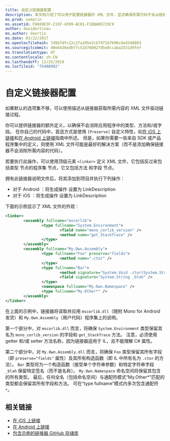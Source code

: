 ```yaml
---
title: 自定义链接器配置
description: 本文档介绍了可以用于配置链接器的 XML 文件，显式确保所需代码不会从链接的应用程序中消除。
ms.prod: xamarin
ms.assetid: F8A99E3F-2197-4399-AC81-F1DBAB5729C9
author: davidortinau
ms.author: daortin
ms.date: 03/22/2017
ms.openlocfilehash: 7d9b7dfc12c27a195e3cb797167690cded348803
ms.sourcegitcommit: d0e6436edbf7c52d760027d5e0ccaba2531d9fef
ms.translationtype: HT
ms.contentlocale: zh-CN
ms.lasthandoff: 12/25/2019
ms.locfileid: "75488902"
---
```

# <a name="custom-linker-configuration"></a>自定义链接器配置

如果默认的选项集不够，可以使用描述从链接器获取所需内容的 XML 文件驱动链接过程。

你可以提供链接器的额外定义，以确保不会消除应用程序中的类型、方法和/或字段。 在你自己的代码中，首选方式是使用 `[Preserve]` 自定义特性，如[在 iOS 上链接](~/ios/deploy-test/linker.md)和[在 Android 上链接](~/android/deploy-test/linker.md)指南中所述。
但是，如果你需要一些来自 SDK 或产品程序集中的定义，则使用 XML 文件可能是最好的解决方案（而不是添加确保链接器不会消除所需内容的代码）。

若要执行此操作，可以使用顶级元素 `<linker>` 定义 XML 文件，它包括反过来包括类型  节点的程序集  节点，它又包括方法  和字段  节点。

拥有此链接器说明文件后，将其添加到项目并执行下列操作：

- 对于 Android  ：将生成操作  设置为 LinkDescription 
- 对于 iOS  ：将生成操作  设置为 LinkDescription 

下面的示例显示了 XML 文件的外观：

```xml
<linker>
        <assembly fullname="mscorlib">
                <type fullname="System.Environment">
                        <field name="mono_corlib_version" />
                        <method name="get_StackTrace" />
                </type>
        </assembly>
        <assembly fullname="My.Own.Assembly">
                <type fullname="Foo" preserve="fields">
                        <method name=".ctor" />
                </type>
                <type fullname="Bar">
                        <method signature="System.Void .ctor(System.String)" />
                        <field signature="System.String _blah" />
                </type>
                <namespace fullname="My.Own.Namespace" />
                <type fullname="My.Other*" />
        </assembly>
</linker>
```

在上面的示例中，链接器将读取并应用 `mscorlib.dll`（随附 Mono for Android 发货）和 `My.Own.Assembly`（用户代码）程序集上的说明。

第一个部分中，对 `mscorlib.dll` 而言，将确保 `System.Environment` 类型保留其名为 `mono_corlib_version` 的字段和 `get_StackTrace` 方法。
注意，必须使用 getter 和/或 setter 方法名称，因为链接器适用于 IL，且不能理解 C# 属性。

第二个部分中，对 `My.Own.Assembly.dll` 而言，将确保 `Foo` 类型保留其所有字段（即 `preserve="fields"` 属性）及其所有构造函数（即 IL 中所有名为 `.ctor` 的方法）。 `Bar` 类型将为一个构造函数（接受单个字符串参数）和特定字符串字段 `_blah` 保留特定签名（而不是名称）。
`My.Own.Namespace` 命名空间将保留其包含的所有类型。
最后，任何全名（包括命名空间）与通配符模式“My.Other\*”匹配的类型都会保留其所有字段和方法。 可在“type fullname”模式内多次包含通配符 `*`。

## <a name="related-links"></a>相关链接

- [在 iOS 上链接](~/ios/deploy-test/linker.md)
- [在 Android 上链接](~/android/deploy-test/linker.md)
- [包含示例的链接器 GitHub 存储库](https://github.com/mono/linker)
